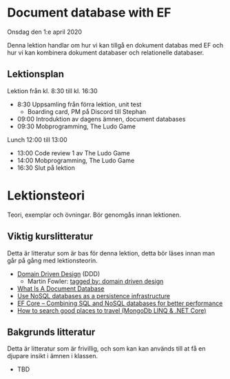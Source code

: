 # Document database with EF

Onsdag den 1:e april 2020

Denna lektion handlar om hur vi kan tillgå en dokument databas med EF och hur vi kan kombinera dokument databaser och relationelle databaser.

## Lektionsplan
Lektion från kl. 8:30 till kl. 16:30

* 8:30 Uppsamling från förra lektion, unit test   
  - Boarding card, PM på Discord till Stephan
* 09:00 Introduktion av dagens ämnen, document databases
* 09:30 Mobprogramming, The Ludo Game

Lunch 12:00 till 13:00

* 13:00 Code review 1 av The Ludo Game
* 14:00 Mobprogramming, The Ludo Game
* 16:30 Slut på lektion

# Lektionsteori

Teori, exemplar och övningar. Bör genomgås innan lektionen.

## Viktig kurslitteratur
Detta är litteratur som är bas för denna lektion, detta bör läses innan man går på gång med lektionsteorin.

* [Domain Driven Design](https://airbrake.io/blog/software-design/domain-driven-design) (DDD)
  * Martin Fowler: [tagged by: domain driven design](https://martinfowler.com/tags/domain%20driven%20design.html)
* [What Is A Document Database](https://www.c-sharpcorner.com/article/what-is-a-document-database/)
* [Use NoSQL databases as a persistence infrastructure](https://docs.microsoft.com/en-us/dotnet/architecture/microservices/microservice-ddd-cqrs-patterns/nosql-database-persistence-infrastructure)
* [EF Core – Combining SQL and NoSQL databases for better performance](https://www.thereformedprogrammer.net/ef-core-combining-sql-and-nosql-databases-for-better-performance/)
* [How to search good places to travel (MongoDb LINQ & .NET Core)](https://qappdesign.com/code/search-best-places-mongodb-linq-netcore/)

## Bakgrunds litteratur
Detta är litteratur som är frivillig, och som kan kan används till at få en djupare insikt i ämnen i klassen.

* TBD
